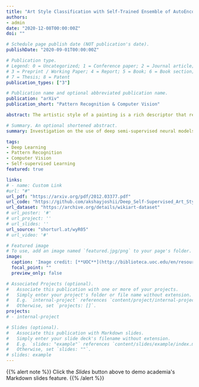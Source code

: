 ```yaml
---
title: "Art Style Classification with Self-Trained Ensemble of AutoEncoding Transformations"
authors:
- admin
date: "2020-12-08T00:00:00Z"
doi: ""

# Schedule page publish date (NOT publication's date).
publishDate: "2020-09-01T00:00:00Z"

# Publication type.
# Legend: 0 = Uncategorized; 1 = Conference paper; 2 = Journal article;
# 3 = Preprint / Working Paper; 4 = Report; 5 = Book; 6 = Book section;
# 7 = Thesis; 8 = Patent
publication_types: ["3"]

# Publication name and optional abbreviated publication name.
publication: "arXiv"
publication_short: "Pattern Recognition & Computer Vision"

abstract: The artistic style of a painting is a rich descriptor that reveals both visual and deep intrinsic knowledge about how an artist uniquely portrays and expresses their creative vision. Accurate categorization of paintings across different artistic movements and styles is critical for large-scale indexing of art databases. However, the automatic extraction and recognition of these highly dense artistic features has received little to no attention in the field of computer vision research. In this paper, we investigate the use of deep self-supervised learning methods to solve the problem of recognizing complex artistic styles with high intra-class and low inter-class variation. Further, we outperform existing approaches by almost 20% on a highly class imbalanced WikiArt dataset with 27 art categories. To achieve this, we train the EnAET semi-supervised learning model (Wang et al., 2019) with limited annotated data samples and supplement it with self-supervised representations learned from an ensemble of spatial and non-spatial transformations.

# Summary. An optional shortened abstract.
summary: Investigation on the use of deep semi-supervised neural models to extract dense features in complex & ambiguous images spanning across 27 unique artistic styles. Self-supervision enforced to resolve class imbalance of WikiArt dataset.

tags:
- Deep Learning
- Pattern Recognition
- Computer Vision
- Self-supervised Learning
featured: true

links:
# - name: Custom Link
#url: "#"
url_pdf: "https://arxiv.org/pdf/2012.03377.pdf"
url_code: "https://github.com/akshayjoshii/Deep_Self-Supervised_Art_Style_Recognition"
url_dataset: "https://archive.org/details/wikiart-dataset"
# url_poster: '#'
# url_project: ''
# url_slides: ''
url_source: "shorturl.at/wyR05"
# url_video: '#'

# Featured image
# To use, add an image named `featured.jpg/png` to your page's folder. 
image:
  caption: 'Image credit: [**UOC**](http://biblioteca.uoc.edu/en/resources/resource/wikiart)'
  focal_point: ""
  preview_only: false

# Associated Projects (optional).
#   Associate this publication with one or more of your projects.
#   Simply enter your project's folder or file name without extension.
#   E.g. `internal-project` references `content/project/internal-project/index.md`.
#   Otherwise, set `projects: []`.
projects:
# - internal-project

# Slides (optional).
#   Associate this publication with Markdown slides.
#   Simply enter your slide deck's filename without extension.
#   E.g. `slides: "example"` references `content/slides/example/index.md`.
#   Otherwise, set `slides: ""`.
# slides: example
---
```


{{% alert note %}}
Click the *Slides* button above to demo academia's Markdown slides feature.
{{% /alert %}}
